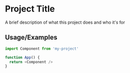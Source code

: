 # Project Title

A brief description of what this project does and who it's for

## Usage/Examples

```javascript
import Component from 'my-project'

function App() {
  return <Component />
}
```